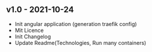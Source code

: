 <a name="v1.0"></a>
## v1.0 - 2021-10-24
- Init angular application (generation traefik config)
- Mit Licence 
- Init Changelog
- Update Readme(Technologies, Run many containers)